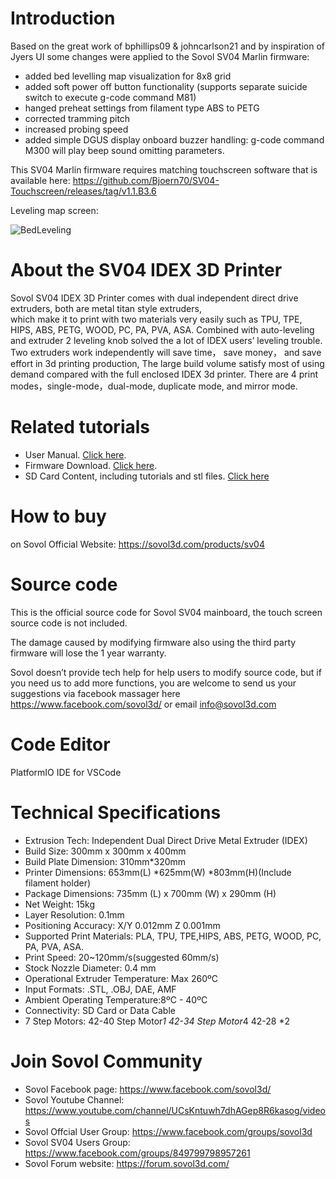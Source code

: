 # Introduction

Based on the great work of bphillips09 & johncarlson21 and by inspiration of Jyers UI some changes were applied to the Sovol SV04 Marlin firmware:

 - added bed levelling map visualization for 8x8 grid
 - added soft power off button functionality (supports separate suicide switch to execute g-code command M81)
 - hanged preheat settings from filament type ABS to PETG
 - corrected tramming pitch
 - increased probing speed
 - added simple DGUS display onboard buzzer handling: g-code command M300 will play beep sound omitting parameters.

This SV04 Marlin firmware requires matching touchscreen software that is available here: 
https://github.com/Bjoern70/SV04-Touchscreen/releases/tag/v1.1.B3.6

Leveling map screen:

![BedLeveling](https://user-images.githubusercontent.com/72707632/219985619-2219b7f9-08b4-4207-ab1e-c8c373784af7.JPG)

# About the SV04 IDEX 3D Printer

Sovol SV04 IDEX 3D Printer comes with dual independent direct drive extruders, both are metal titan style extruders,  
which make it to print with two materials very easily such as TPU, TPE, HIPS, ABS, PETG, WOOD, PC, PA, PVA, ASA. 
Combined with auto-leveling and extruder 2 leveling knob solved the a lot of IDEX users’ leveling trouble. 
Two extruders work independently will save time， save money， and save effort in 3d printing production, 
The large build volume satisfy most of using demand compared with the full enclosed IDEX 3d printer. 
There are  4 print modes，single-mode，dual-mode, duplicate mode, and mirror mode. 

# Related tutorials 

- User Manual.  [Click here](https://drive.google.com/file/d/1QpIDenqIKmsA2blAhKkOxhp2SKL8hwoI/view).
- Firmware Download. [Click here](https://sovol3d.com/pages/download).
- SD Card Content, including tutorials and stl files. [Click here](https://drive.google.com/drive/folders/1LNCtBA045Xo5z7Gd4n1M2aDEVry_wHCH?fbclid=IwAR3y-_OYa_VTG4Bz68GR5JdGMLE_ROVfIQRevPL4WpTEDLQ1nXzUEtDMaqs)

# How to buy

on Sovol Official Website:  https://sovol3d.com/products/sv04

# Source code

This is the official source code for Sovol SV04 mainboard, the touch screen source code is not included. 

The damage caused by modifying firmware also using the third party firmware will lose the 1 year warranty. 

Sovol doesn’t provide tech help for help users to modify source code, but if you need us to add more functions, you are welcome to send us your suggestions via facebook massager here https://www.facebook.com/sovol3d/ or email 
info@sovol3d.com 

# Code Editor

PlatformIO IDE for VSCode

# Technical Specifications

- Extrusion Tech: Independent Dual Direct Drive  Metal Extruder (IDEX)
- Build Size: 300mm x 300mm x 400mm
- Build Plate Dimension: 310mm*320mm
- Printer Dimensions: 653mm(L) *625mm(W) *803mm(H)(Include filament holder)
- Package Dimensions: 735mm (L) x 700mm (W) x 290mm (H)
- Net Weight: 15kg
- Layer Resolution: 0.1mm
- Positioning Accuracy: X/Y 0.012mm Z 0.001mm
- Supported Print Materials: PLA, TPU, TPE,HIPS, ABS, PETG, WOOD, PC, PA, PVA, ASA.
- Print Speed: 20~120mm/s(suggested 60mm/s)
- Stock Nozzle Diameter: 0.4 mm
- Operational Extruder Temperature: Max 260ºC
- Input Formats: .STL, .OBJ, DAE, AMF
- Ambient Operating Temperature:8ºC - 40ºC
- Connectivity: SD Card or Data Cable
- 7 Step Motors: 42-40 Step Motor*1 42-34 Step Motor*4 42-28 *2

# Join Sovol Community

- Sovol Facebook page:  https://www.facebook.com/sovol3d/
- Sovol Youtube Channel:  https://www.youtube.com/channel/UCsKntuwh7dhAGep8R6kasog/videos
- Sovol Offcial User Group:  https://www.facebook.com/groups/sovol3d
- Sovol SV04 Users Group:  https://www.facebook.com/groups/849799798957261
- Sovol Forum website:  https://forum.sovol3d.com/


